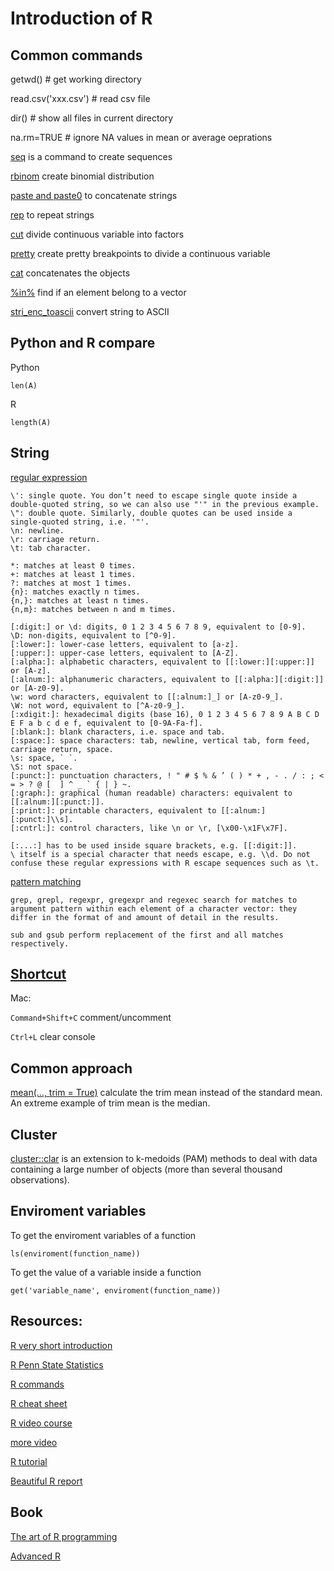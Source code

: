 # Introduction of R
## Common commands 
getwd() # get working directory

read.csv('xxx.csv') # read csv file

dir() # show all files in current directory

na.rm=TRUE # ignore NA values in mean or average oeprations

[seq](https://www.rdocumentation.org/packages/base/versions/3.6.1/topics/seq) is a command to create sequences 

[rbinom](https://www.rdocumentation.org/packages/base/versions/3.6.1/topics/seq) create binomial distribution

[paste and paste0](https://www.r-bloggers.com/difference-between-paste-and-paste0/) to concatenate strings

[rep](https://www.rdocumentation.org/packages/base/versions/3.6.1/topics/rep) to repeat strings

[cut](https://www.rdocumentation.org/packages/base/versions/3.6.1/topics/cut) divide continuous variable into factors

[pretty](https://www.rdocumentation.org/packages/base/versions/3.6.1/topics/pretty) create pretty breakpoints to divide a continuous variable

[cat](https://www.math.ucla.edu/~anderson/rw1001/library/base/html/cat.html) concatenates the objects

[%in%](http://www.datasciencemadesimple.com/in-operator-in-r/) find if an element belong to a vector

[stri_enc_toascii](https://www.rdocumentation.org/packages/stringi/versions/1.4.3/topics/stri_enc_toascii) convert string to ASCII

## Python and R compare
Python
```
len(A)
```
R
```
length(A)
```

## String
[regular expression](https://rstudio-pubs-static.s3.amazonaws.com/74603_76cd14d5983f47408fdf0b323550b846.html)
```
\': single quote. You don’t need to escape single quote inside a double-quoted string, so we can also use "'" in the previous example.
\": double quote. Similarly, double quotes can be used inside a single-quoted string, i.e. '"'.
\n: newline.
\r: carriage return.
\t: tab character.

*: matches at least 0 times.
+: matches at least 1 times.
?: matches at most 1 times.
{n}: matches exactly n times.
{n,}: matches at least n times.
{n,m}: matches between n and m times.

[:digit:] or \d: digits, 0 1 2 3 4 5 6 7 8 9, equivalent to [0-9].
\D: non-digits, equivalent to [^0-9].
[:lower:]: lower-case letters, equivalent to [a-z].
[:upper:]: upper-case letters, equivalent to [A-Z].
[:alpha:]: alphabetic characters, equivalent to [[:lower:][:upper:]] or [A-z].
[:alnum:]: alphanumeric characters, equivalent to [[:alpha:][:digit:]] or [A-z0-9].
\w: word characters, equivalent to [[:alnum:]_] or [A-z0-9_].
\W: not word, equivalent to [^A-z0-9_].
[:xdigit:]: hexadecimal digits (base 16), 0 1 2 3 4 5 6 7 8 9 A B C D E F a b c d e f, equivalent to [0-9A-Fa-f].
[:blank:]: blank characters, i.e. space and tab.
[:space:]: space characters: tab, newline, vertical tab, form feed, carriage return, space.
\s: space, ` `.
\S: not space.
[:punct:]: punctuation characters, ! " # $ % & ’ ( ) * + , - . / : ; < = > ? @ [  ] ^ _ ` { | } ~.
[:graph:]: graphical (human readable) characters: equivalent to [[:alnum:][:punct:]].
[:print:]: printable characters, equivalent to [[:alnum:][:punct:]\\s].
[:cntrl:]: control characters, like \n or \r, [\x00-\x1F\x7F].

[:...:] has to be used inside square brackets, e.g. [[:digit:]].
\ itself is a special character that needs escape, e.g. \\d. Do not confuse these regular expressions with R escape sequences such as \t.
```

[pattern matching](https://stat.ethz.ch/R-manual/R-devel/library/base/html/grep.html)
```
grep, grepl, regexpr, gregexpr and regexec search for matches to argument pattern within each element of a character vector: they differ in the format of and amount of detail in the results.

sub and gsub perform replacement of the first and all matches respectively.
```

## [Shortcut](https://support.rstudio.com/hc/en-us/articles/200711853-Keyboard-Shortcuts)

Mac:

```Command+Shift+C``` comment/uncomment

```Ctrl+L``` clear console


## Common approach
[mean(..., trim = True)](https://garstats.wordpress.com/2017/11/28/trimmed-means/) calculate the trim mean instead of the standard mean. An extreme example of trim mean is the median. 

## Cluster
[cluster::clar](https://www.datanovia.com/en/lessons/clara-in-r-clustering-large-applications/) is an extension to k-medoids (PAM) methods to deal with data containing a large number of objects (more than several thousand observations). 

## Enviroment variables
To get the enviroment variables of a function
```
ls(enviroment(function_name))
```
To get the value of a variable inside a function
```
get('variable_name', enviroment(function_name))
```

## Resources:

[R very short introduction](https://cran.r-project.org/doc/contrib/Torfs+Brauer-Short-R-Intro.pdf)

[R Penn State Statistics](https://newonlinecourses.science.psu.edu/stat484/node/204/)

[R commands](https://d396qusza40orc.cloudfront.net/statistics/lab_resources/RCommands.html)

[R cheat sheet](https://cran.r-project.org/doc/contrib/Short-refcard.pdf)

[R video course](https://www.pluralsight.com/courses/r-programming-fundamentals)

[more video](https://www.youtube.com/playlist?list=PLcgz5kNZFCkzSyBG3H-rUaPHoBXgijHfC)

[R tutorial](https://www.tutorialspoint.com/r/index.htm)

[Beautiful R report](http://swcarpentry.github.io/r-novice-gapminder/)


## Book
[The art of R programming](http://diytranscriptomics.com/Reading/files/The%20Art%20of%20R%20Programming.pdf)

[Advanced R](https://englianhu.files.wordpress.com/2016/05/advanced-r.pdf)

